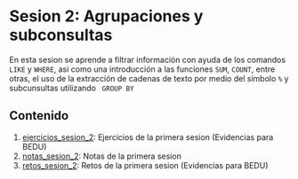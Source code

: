 # Sesion 2: Agrupaciones y subconsultas
En esta sesion se aprende a filtrar información con ayuda de los comandos `LIKE` y `WHERE`, asi como una introducción a las funciones `SUM`, `COUNT`, entre otras, el uso de la extracción de cadenas de texto por medio del símbolo `%` y subcunsultas utilizando ` GROUP BY`


## Contenido
1. [ejercicios_sesion_2](https://github.com/LIZZETHGOMEZ/BEDU-Santander-2021/blob/main/Introduccion%20a%20Bases%20de%20Datos/sesion_2/ejercicios_sesion_2.sql):
Ejercicios de la primera sesion (Evidencias para BEDU)
2. [notas_sesion_2](https://github.com/LIZZETHGOMEZ/BEDU-Santander-2021/blob/main/Introduccion%20a%20Bases%20de%20Datos/sesion_2/notas_sesion_2.sql):
Notas de la primera sesion
3. [retos_sesion_2](https://github.com/LIZZETHGOMEZ/BEDU-Santander-2021/blob/main/Introduccion%20a%20Bases%20de%20Datos/sesion_2/retos_sesion_2.sql):
Retos de la primera sesion (Evidencias para BEDU)
